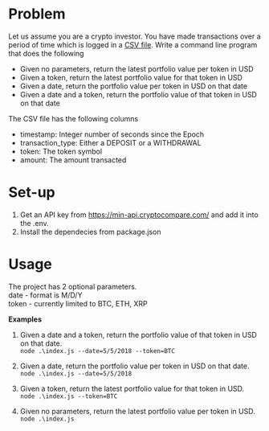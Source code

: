 # Problem

Let us assume you are a crypto investor. You have made transactions over a period of time which is logged in a [CSV file](https://s3-ap-southeast-1.amazonaws.com/static.propine.com/transactions.csv.zip). Write a command line program that does the following

 - Given no parameters, return the latest portfolio value per token in USD
 - Given a token, return the latest portfolio value for that token in USD
 - Given a date, return the portfolio value per token in USD on that date
 - Given a date and a token, return the portfolio value of that token in USD on that date

The CSV file has the following columns
 - timestamp: Integer number of seconds since the Epoch
 - transaction_type: Either a DEPOSIT or a WITHDRAWAL
 - token: The token symbol
 - amount: The amount transacted

# Set-up
1. Get an API key from https://min-api.cryptocompare.com/ and add it into the .env.
2. Install the dependecies from package.json

# Usage
The project has 2 optional parameters. <br />
date - format is M/D/Y <br />
token - currently limited to BTC, ETH, XRP

**Examples**
1. Given a date and a token, return the portfolio value of that token in USD on that date. <br />
```node .\index.js --date=5/5/2018 --token=BTC```

2. Given a date, return the portfolio value per token in USD on that date. <br />
```node .\index.js --date=5/5/2018```

3. Given a token, return the latest portfolio value for that token in USD. <br />
```node .\index.js --token=BTC```

4. Given no parameters, return the latest portfolio value per token in USD. <br />
```node .\index.js```
